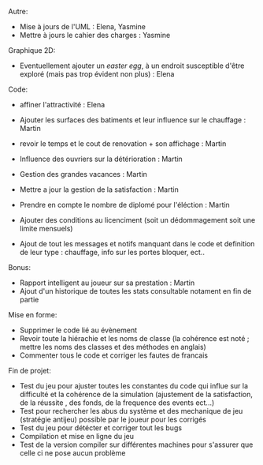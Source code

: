 
Autre:
- Mise à jours de l'UML : Elena, Yasmine 
- Mettre à jours le cahier des charges : Yasmine





Graphique 2D:
- Eventuellement ajouter un _easter egg_, à un endroit susceptible d'être exploré (mais pas trop évident non plus) : Elena




Code:
- affiner l'attractivité : Elena

- Ajouter les surfaces des batiments et leur influence sur le chauffage : Martin
- revoir le temps et le cout de renovation + son affichage : Martin
- Influence des ouvriers sur la détérioration : Martin

- Gestion des grandes vacances : Martin
- Mettre a jour la gestion de la satisfaction : Martin
- Prendre en compte le nombre de diplomé pour l'éléction : Martin

- Ajouter des conditions au licenciment (soit un dédommagement soit une limite mensuels)
- Ajout de tout les messages et notifs manquant dans le code et definition de leur type : chauffage, info sur les portes bloquer, ect..





Bonus:
- Rapport intelligent au joueur sur sa prestation : Martin
- Ajout d'un historique de toutes les stats consultable notament en fin de partie





Mise en forme:
- Supprimer le code lié au évènement
- Revoir toute la hiérachie et les noms de classe (la cohérence est noté ; mettre les noms des classes et des méthodes en anglais)
- Commenter tous le code et corriger les fautes de francais





Fin de projet:
- Test du jeu pour ajuster toutes les constantes du code qui influe sur la difficulté et la cohérence  de la simulation 
(ajustement de la satisfaction, de la réussite , des fonds, de la frequence des events ect...)
- Test pour rechercher les abus du système et des mechanique de jeu (stratégie antijeu) possible par le joueur pour les corrigés 
- Test du jeu pour détécter et corriger tout les bugs
- Compilation et mise en ligne du jeu
- Test de la version compiler sur différentes machines pour s'assurer que celle ci ne pose aucun problème
